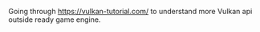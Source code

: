 Going through https://vulkan-tutorial.com/ to understand more Vulkan api outside ready game engine.
